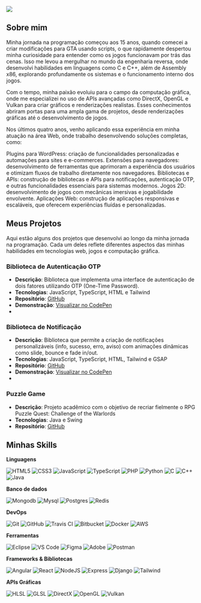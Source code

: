 ![](https://komarev.com/ghpvc/?username=jeffoliveira977&color=006bed)

## Sobre mim

Minha jornada na programação começou aos 15 anos, quando comecei a criar modificações para GTA usando scripts, o que rapidamente despertou minha curiosidade para entender como os jogos funcionavam por trás das cenas. Isso me levou a mergulhar no mundo da engenharia reversa, onde desenvolvi habilidades em linguagens como C e C++, além de Assembly x86, explorando profundamente os sistemas e o funcionamento interno dos jogos.

Com o tempo, minha paixão evoluiu para o campo da computação gráfica, onde me especializei no uso de APIs avançadas como DirectX, OpenGL e Vulkan para criar gráficos e renderizações realistas. Esses conhecimentos abriram portas para uma ampla gama de projetos, desde renderizações gráficas até o desenvolvimento de jogos.

Nos últimos quatro anos, venho aplicando essa experiência em minha atuação na área Web, onde trabalho desenvolvendo soluções completas, como:

Plugins para WordPress: criação de funcionalidades personalizadas e automações para sites e e-commerces.
Extensões para navegadores: desenvolvimento de ferramentas que aprimoram a experiência dos usuários e otimizam fluxos de trabalho diretamente nos navegadores.
Bibliotecas e APIs: construção de bibliotecas e APIs para notificações, autenticação OTP, e outras funcionalidades essenciais para sistemas modernos.
Jogos 2D: desenvolvimento de jogos com mecânicas imersivas e jogabilidade envolvente.
Aplicações Web: construção de aplicações responsivas e escaláveis, que oferecem experiências fluídas e personalizadas.

## Meus Projetos
Aqui estão alguns dos projetos que desenvolvi ao longo da minha jornada na programação. Cada um deles reflete diferentes aspectos das minhas habilidades em tecnologias web, jogos e computação gráfica.

### **Biblioteca de Autenticação OTP**
- **Descrição**: Biblioteca que implementa uma interface de autenticação de dois fatores utilizando OTP (One-Time Password).
- **Tecnologias**: JavaScript, TypeScript, HTML e Tailwind
- **Repositório**: [GitHub](https://github.com/jeffoliveira977/OTP-input-system)
- **Demonstração**: [Visualizar no CodePen](https://codepen.io/Ton-Miles/pen/GRPMqGN)
- 
### **Biblioteca de Notificação**
- **Descrição**: Biblioteca que permite a criação de notificações personalizáveis (info, sucesso, erro, aviso) com animações dinâmicas como slide, bounce e fade in/out.
- **Tecnologias**: JavaScript, TypeScript, HTML, Tailwind e GSAP
- **Repositório**: [GitHub](https://github.com/jeffoliveira977/NotifymeJS)
- **Demonstração**: [Visualizar no CodePen](https://codepen.io/Ton-Miles/pen/xxmPYyP)
- 
### **Puzzle Game**
- **Descrição**: Projeto acadêmico com o objetivo de recriar fielmente o RPG Puzzle Quest: Challenge of the Warlords
- **Tecnologias**: Java e Swing
- **Repositório**: [GitHub](https://github.com/jeffoliveira977/Puzzle-Game)

## Minhas Skills

**Linguagens**

![HTML5](https://img.shields.io/badge/html5-%23E34F26.svg?style=for-the-badge&logo=html5&logoColor=white)
![CSS3](https://img.shields.io/badge/css3-%231572B6.svg?style=for-the-badge&logo=css3&logoColor=white)
![JavaScript](https://img.shields.io/badge/javascript-%23323330.svg?style=for-the-badge&logo=javascript&logoColor=%23F7DF1E)
![TypeScript](https://img.shields.io/badge/typescript-%23007ACC.svg?style=for-the-badge&logo=typescript&logoColor=white)
![PHP](https://img.shields.io/badge/php-%23777BB4.svg?style=for-the-badge&logo=php&logoColor=white)
![Python](https://img.shields.io/badge/python-%2314354C.svg?style=for-the-badge&logo=python&logoColor=white)
![C](https://img.shields.io/badge/c-%2300599C.svg?style=for-the-badge&logo=c&logoColor=white)
![C++](https://img.shields.io/badge/c++-%2300599C.svg?style=for-the-badge&logo=c%2B%2B&logoColor=white)
![Java](https://img.shields.io/badge/java-%23ED8B00.svg?style=for-the-badge&logo=java&logoColor=white)

**Banco de dados** 

![Mongodb](https://img.shields.io/badge/mongodb-%2347A248.svg?style=for-the-badge&logo=mongodb&logoColor=white)
![Mysql](https://img.shields.io/badge/mysql-%2300f.svg?style=for-the-badge&logo=mysql&logoColor=white)
![Postgres](https://img.shields.io/badge/postgres-%23316192.svg?style=for-the-badge&logo=postgresql&logoColor=white)
![Redis](https://img.shields.io/badge/redis-%23DD0031.svg?style=for-the-badge&logo=redis&logoColor=white)

**DevOps**

![Git](https://img.shields.io/badge/git-%23F05033.svg?style=for-the-badge&logo=git&logoColor=white)
![GitHub](https://img.shields.io/badge/github-%23121011.svg?style=for-the-badge&logo=github&logoColor=white)
![Travis CI](https://img.shields.io/badge/travisci-%233EAAAF.svg?style=for-the-badge&logo=travis&logoColor=white)
![Bitbucket](https://img.shields.io/badge/bitbucket-%230047B3.svg?style=for-the-badge&logo=bitbucket&logoColor=white)
![Docker](https://img.shields.io/badge/docker-%230db7ed.svg?style=for-the-badge&logo=docker&logoColor=white)
![AWS](https://img.shields.io/badge/aws-%23232F3E.svg?style=for-the-badge&logo=amazon-aws&logoColor=white)

**Ferramentas**

![Eclipse](https://img.shields.io/badge/eclipse-%232C2255.svg?style=for-the-badge&logo=eclipse&logoColor=white)
![VS Code](https://img.shields.io/badge/VS%20Code-0078d7.svg?style=for-the-badge&logo=visual-studio-code&logoColor=white)
![Figma](https://img.shields.io/badge/figma-%23F24E1E.svg?style=for-the-badge&logo=figma&logoColor=white)
![Adobe](https://img.shields.io/badge/adobe-%23FF0000.svg?style=for-the-badge&logo=adobe&logoColor=white)
![Postman](https://img.shields.io/badge/-Postman-333333?style=flat&logo=postman)

**Frameworks & Bibliotecas**

![Angular](https://img.shields.io/badge/angular-%23DD0031.svg?style=for-the-badge&logo=angular&logoColor=white)
![React](https://img.shields.io/badge/react-%2320232a.svg?style=for-the-badge&logo=react&logoColor=%2361DAFB)
![NodeJS](https://img.shields.io/badge/node.js-6DA55F?style=for-the-badge&logo=node.js&logoColor=white)
![Express](https://img.shields.io/badge/express.js-%23404d59.svg?style=for-the-badge&logo=express&logoColor=%2361DAFB)
![Django](https://img.shields.io/badge/django-%23092E20.svg?style=for-the-badge&logo=django&logoColor=white)
![Tailwind](https://img.shields.io/badge/tailwindcss-%2338B2AC.svg?style=for-the-badge&logo=tailwind-css&logoColor=white)

**APIs Gráficas**

![HLSL](https://img.shields.io/badge/hlsl-%234D4D4D.svg?style=for-the-badge&logo=directx&logoColor=white)
![GLSL](https://img.shields.io/badge/glsl-%23FFA500.svg?style=for-the-badge&logo=opengl&logoColor=white)
![DirectX](https://img.shields.io/badge/directx-%237289DA.svg?style=for-the-badge&logo=directx&logoColor=white)
![OpenGL](https://img.shields.io/badge/opengl-%23FFFFFF.svg?style=for-the-badge&logo=opengl&logoColor=black)
![Vulkan](https://img.shields.io/badge/vulkan-%23AC162C.svg?style=for-the-badge&logo=vulkan&logoColor=white)

